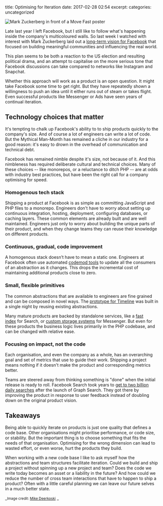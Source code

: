 title: Optimising for Iteration
date: 2017-02-28 02:54
excerpt: 
categories: uncategorized

![Mark Zuckerberg in front of a Move Fast poster](http://joshduck.com/blog/wp-content/uploads/2017/02/move-fast.jpg)

Late last year I left Facebook, but I still like to follow what's happening inside the company's multicoloured walls. So last week I watched with interest with Mark Zuckerberg laid out a [long-term vision for Facebook](https://www.facebook.com/notes/mark-zuckerberg/building-global-community/10154544292806634?pnref=story) that focused on building meaningful communities and influencing the real world.

This plan seems to be both a reaction to the US election and resulting political drama, and an attempt to capitalise on the more serious tone that Facebook discussions can take compared to networks like Instagram and Snapchat.

Whether this approach will work as a product is an open question. It might take Facebook some time to get right. But they have repeatedly shown a willingness to push an idea until it either runs out of steam or takes flight. Even successful products like Messenger or Ads have seen years of continual iteration.

## Technology choices that matter

It's tempting to chalk up Facebook's ability to to ship products quickly to the company's size. And of course a lot of engineers can write a lot of code. But the Mythical Man-Month has remained a cliche in our industry for a good reason: it's easy to drown in the overhead of communication and technical debt.

Facebook has remained nimble despite it's size, not because of it. And this nimbleness has required deliberate cultural and technical choices. Many of these choices -- like monorepos, or a reluctance to ditch PHP -- are at odds with industry best practices, but have been the right call for a company optimising for speed.

### Homogenous tech stack

Shipping a product at Facebook is as simple as committing JavaScript and PHP files to a monorepo. Engineers don't have to worry about setting up continuous integration, hosting, deployment, configuring databases, or caching layers. These common elements are already built and are well maintained. Engineers just only to worry about building the unique parts of their product, and when they change teams they can reuse their knowledge on different products.

### Continuous, gradual, code improvement

A homogenous stack doesn’t have to mean a static one. Engineers at Facebook often use automated [codemod tools](https://github.com/facebook/jscodeshift) to update all the consumers of an abstraction as it changes. This drops the incremental cost of maintaining additional products close to zero.

### Small, flexible primitives

The common abstractions that are available to engineers are fine grained and can be composed in novel ways. The [prototype for Timeline](http://www.businessinsider.com.au/facebook-timeline-began-as-a-hackathon-project-2012-1) was built in a single night by reusing existing abstractions.

Many mature products are backed by standalone services, like a [fast index](https://research.fb.com/publications/unicorn-a-system-for-searching-the-social-graph/) for Search, or [custom storage systems](https://code.facebook.com/posts/820258981365363/building-mobile-first-infrastructure-for-messenger/) for Messenger. But even for these products the business logic lives primarily in the PHP codebase, and can be changed with relative ease.

### Focusing on impact, not the code

Each organisation, and even the company as a whole, has an overarching goal and set of metrics that use to guide their work. Shipping a project means nothing if it doesn't make the product and corresponding metrics better.

Teams are steered away from thinking something is "done" when the initial release is ready to roll. Facebook Search took years to [get to two billion daily searches](https://techcrunch.com/2016/07/27/facebook-will-make-you-talk/) after the launch of Graph Search. They got there by improving the product in response to user feedback instead of doubling down on the original product vision.

## Takeaways

Being able to quickly iterate on products is just one quality that defines a code base. Other organisations might prioritise performance, or code size, or stability. But the important thing is to choose something that fits the needs of that organisation. Optimising for the wrong dimension can lead to wasted effort, or even worse, hurt the products they build.

When working with a new code base I like to ask myself how the abstractions and team structures facilitate iteration. Could we build and ship a project without spinning up a new project and team? Does the code we write today becomes an asset or a liability in the future? And how could we reduce the number of cross team interactions that have to happen to ship a product? Often with a little careful planning we can leave our future selves in a much better state.

_<small>Image credit: [Mike Deerkoski](https://www.flickr.com/people/87677022@N00?rb=1)</small>
_